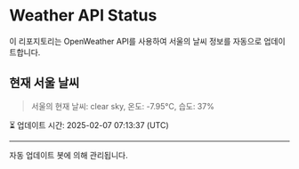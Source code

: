 
# Weather API Status

이 리포지토리는 OpenWeather API를 사용하여 서울의 날씨 정보를 자동으로 업데이트합니다.

## 현재 서울 날씨
> 서울의 현재 날씨: clear sky, 온도: -7.95°C, 습도: 37%

⏳ 업데이트 시간: 2025-02-07 07:13:37 (UTC)

---
자동 업데이트 봇에 의해 관리됩니다.
